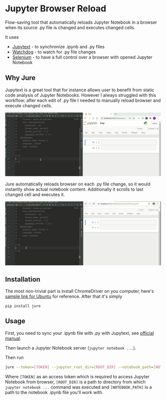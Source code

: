 # Jupyter Browser Reload

Flow-saving tool that automatically reloads Jupyter Notebook in a browser
when its source .py file is changed and executes changed cells.

It uses
* [Jupytext](https://github.com/mwouts/jupytext) - to synchronize .ipynb and .py files
* [Watchdog](https://github.com/gorakhargosh/watchdog) - to watch for .py file changes
* [Selenium](https://github.com/SeleniumHQ/selenium) - to have a full control over a browser with opened Jupyter Notebook 

## Why Jure
Jupytext is a great tool that for instance allows user to benefit from static code analysis of Jupyter Notebooks. However I always struggled with this workflow: after each edit of .py file I needed to manually reload browser and execute changed cells.

![standard](assets/standard.gif)

Jure automatically reloads browser on each .py file change, so it would instantly show actual notebook content. Additionally it scrolls to last changed cell and executes it. 
 
![with jure](assets/with_jure.gif)


## Installation
The most non-trivial part is install ChromeDriver on you computer, here's [sample link for Ubuntu](https://tecadmin.net/setup-selenium-chromedriver-on-ubuntu/) for reference.
After that it's simply
```
pip install jure
```

## Usage
First, you need to sync your .ipynb file with .py with Jupytext, see [official manual](https://github.com/mwouts/jupytext#using-jupytext).

Then launch a Jupyter Notebook server (`jupyter notebook ...`).

Then run
```bash
jure --token=[TOKEN] --jupyter_root_dir=[ROOT_DIR] --notebook_path=[NOTEBOOK_PATH]
```
Where `[TOKEN]` as an access token which is required to access Jupyter Notebook from browser, `[ROOT_DIR]` is a path to directory from which `jupyter notebook ...` command was executed and `[NOTEBOOK_PATH]` is a path to the notebook .ipynb file you'll work with. 